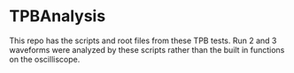 # TPBAnalysis
This repo has the scripts and root files from these TPB tests. Run 2 and 3 waveforms were analyzed by these scripts rather than the built in functions on the oscilliscope.

